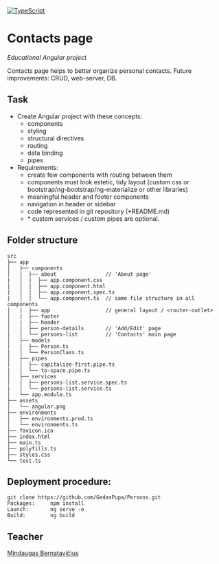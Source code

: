 [![TypeScript](https://badgen.net/badge/icon/typescript?icon=typescript&label)](https://typescriptlang.org)
# Contacts page

_Educational Angular project_

Contacts page helps to better organize personal contacts.
Future improvements: CRUD, web-server, DB.

## Task

- Create Angular project with these concepts:
    - components
    - styling
    - structural directives
    - routing
    - data binding
    - pipes
- Requirements:
    - create few components with routing between them
    - components must look estetic, tidy layout (custom css or bootstrap/ng-bootstrap/ng-materialize or other libraries)
    - meaningful header and footer components
    - navigation in header or sidebar
    - code represented in git repository (+README.md)
    - \* custom services / custom pipes are optional.

## Folder structure

```
src
├── app
│   ├── components
│   |  ├── about                // 'About page'
|   │  |  ├── app.component.css
|   │  |  ├── app.component.html
|   │  |  ├── app.component.spec.ts
|   │  |  └── app.component.ts  // same file structure in all components
│   |  ├── app                  // general layout / <router-outlet>
│   |  ├── footer
│   |  ├── header
│   |  ├── person-details       // 'Add/Edit' page
|   |  └── persons-list         // 'Contacts' main page
│   ├── models
│   |  ├── Person.ts
|   │  └── PersonClass.ts
│   ├── pipes
│   |  ├── capitalize-first.pipe.ts
|   │  └── to-space.pipe.ts
│   ├── services
│   |  ├── persons-list.service.spec.ts
|   │  └── persons-list.service.ts
│   └── app.module.ts
├── assets
│   └── angular.png
├── environments
│   ├── environments.prod.ts
│   └── environments.ts
├── favicon.ico
├── index.html
├── main.ts
├── polyfills.ts
├── styles.css
└── test.ts
 ```
## Deployment procedure:
```
git clone https://github.com/GedasPupa/Persons.git
Packages:     npm install
Launch:       ng serve -o
Build:        ng build

```

## Teacher

[Mindaugas Bernatavičius](https://github.com/MindaugasBernatavicius)
